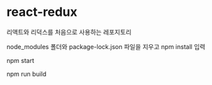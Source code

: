 # react-redux
리액트와 리덕스를 처음으로 사용하는 레포지토리



<!-- 리액트가 오류가 났을 때 대처방법 -->
node_modules 폴더와 package-lock.json 파일을 지우고
npm install 입력

<!-- 리액트 파일을 다시 실행하는 명령어 -->
npm start

<!-- 리액트에서 props 나 state의 값이 바뀌면 해당되는 render 함수가 다시 호출됨 -->

<!-- 리액트로 배포를 해야할 때 -->
npm run build

